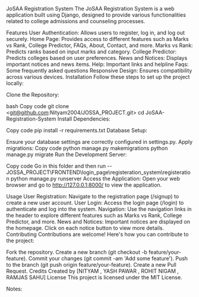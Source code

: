 JoSAA Registration System
The JoSAA Registration System is a web application built using Django, designed to provide various functionalities related to college admissions and counseling processes.

Features
User Authentication: Allows users to register, log in, and log out securely.
Home Page: Provides access to different features such as Marks vs Rank, College Predictor, FAQs, About, Contact, and more.
Marks vs Rank: Predicts ranks based on input marks and category.
College Predictor: Predicts colleges based on user preferences.
News and Notices: Displays important notices and news items.
Help: Important links and helpline
Faqs: Some frequently asked questions
Responsive Design: Ensures compatibility across various devices.
Installation
Follow these steps to set up the project locally:

Clone the Repository:

bash
Copy code
git clone <git@github.com:Nityam2004/JOSSA_PROJECT.git>
cd JoSAA-Registration-System
Install Dependencies:

Copy code
pip install -r requirements.txt
Database Setup:

Ensure your database settings are correctly configured in settings.py.
Apply migrations:
Copy code
python manage.py makemigrations
python manage.py migrate
Run the Development Server:

Copy code
Go in this folder and then run -- JOSSA_PROJECT\FRONTEND\login_page\registeration_system\registeration
python manage.py runserver
Access the Application:
Open your web browser and go to http://127.0.0.1:8000/ to view the application.

Usage
User Registration: Navigate to the registration page (/signup) to create a new user account.
User Login: Access the login page (/login) to authenticate and log into the system.
Navigation: Use the navigation links in the header to explore different features such as Marks vs Rank, College Predictor, and more.
News and Notices: Important notices are displayed on the homepage. Click on each notice button to view more details.
Contributing
Contributions are welcome! Here's how you can contribute to the project:

Fork the repository.
Create a new branch (git checkout -b feature/your-feature).
Commit your changes (git commit -am 'Add some feature').
Push to the branch (git push origin feature/your-feature).
Create a new Pull Request.
Credits
Created by [NITYAM , YASH PAWAR , ROHIT NIGAM , RAMJAS SAHU]
License
This project is licensed under the MIT License.

Notes:
